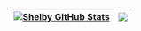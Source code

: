 | <a href="https://github.com/ShelbyHell/github-readme-stats"><img align="center" src="https://github-readme-stats-oktrn4plc-shelbyhell.vercel.app/api?username=ShelbyHell&count_private=true&show_icons=true&include_all_commits=true&theme=synthwave&hide_border=true&layout=compact" alt="Shelby GitHub Stats" /></a> | <a href="https://github.com/ShelbyHell/github-readme-stats"><img align="center" src="https://github-readme-stats-oktrn4plc-shelbyhell.vercel.app/api/top-langs/?username=ShelbyHell&layout=compact&hide_border=true&theme=synthwave" /></a> |
| ------------- | ------------- |
